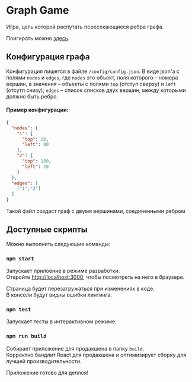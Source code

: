 # Graph Game
Игра, цель которой распутать пересекающиеся ребра графа.

Поигирать можно [здесь](https://hiba9201-graph-game.herokuapp.com/).

## Конфигурация графа

Конфигурация пишется в файле `/config/config.json`. В виде json'а с полями `nodes` и `edges`, где 
`nodes` это объект, поля которого – номера вершин, а значения – объекты с полями `top` (отступ сверху) и 
`left` (отсутп снизу); `edges` – список списков двух вершин, между которыми должно быть ребро.

#### Пример конфигурации:
```json
{
  "nodes": {
    "1": {
      "top": 20,
      "left": 80
    },
    "2": {
      "top": 180,
      "left": 20
    }
  },
  "edges": [
    ["1","2"]
  ]
}
```

Такой файл создаст граф с двумя вершинами, соединенными ребром

## Доступные скрипты

Можно выполнить следующие команды:

### `npm start`

Запускает прилоение в режиме разработки.<br />
Откройте [http://localhost:3000](http://localhost:3000), чтобы посмотреть на него в браузере.

Страница будет перезагружаться при изменениях в коде.<br />
В консоли будут видны ошибки линтинга.

### `npm test`

Запускает тесты в интерактивном режиме.<br />

### `npm run build`

Собирает приложение для продакшена в папку `build`.<br />
Корректно бандлит React для продакшена и оптимизирует сборку для лучшей производительности.

Приложение готово для деплоя!
